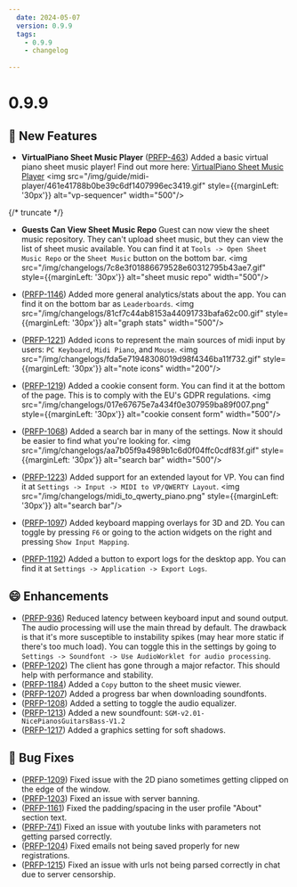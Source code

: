 ```yaml
---
  date: 2024-05-07
  version: 0.9.9
  tags:
    - 0.9.9
    - changelog
  
---
```


# 0.9.9

## :rocket: New Features
  - **VirtualPiano Sheet Music Player** ([PRFP-463](https://pianorhythm.myjetbrains.com/youtrack/issue/PRFP-463)) Added a basic virtual piano sheet music player! Find out more here: [VirtualPiano Sheet Music Player](/guides/midi-player/vp-sequencer/)
  <img src="/img/guide/midi-player/461e41788b0be39c6df1407996ec3419.gif" style={{marginLeft: '30px'}} alt="vp-sequencer" width="500"/>

{/* truncate */}

  - **Guests Can View Sheet Music Repo** Guest can now view the sheet music repository. They can't upload sheet music, but they can view the list of sheet music available. You can find it at `Tools -> Open Sheet Music Repo` or the `Sheet Music` button on the bottom bar.
  <img src="/img/changelogs/7c8e3f01886679528e60312795b43ae7.gif" style={{marginLeft: '30px'}} alt="sheet music repo" width="500"/>

  - ([PRFP-1146](https://pianorhythm.myjetbrains.com/youtrack/issue/PRFP-1146)) Added more general analytics/stats about the app. You can find it on the bottom bar as `Leaderboards`.
  <img src="/img/changelogs/81cf7c44ab8153a44091733bafa62c00.gif" style={{marginLeft: '30px'}} alt="graph stats" width="500"/>

  - ([PRFP-1221](https://pianorhythm.myjetbrains.com/youtrack/issue/PRFP-1221)) Added icons to represent the main sources of midi input by users: `PC Keyboard`, `Midi Piano`, and `Mouse`.
  <img src="/img/changelogs/fda5e71948308019d98f4346ba11f732.gif" style={{marginLeft: '30px'}} alt="note icons" width="200"/>

  - ([PRFP-1219](https://pianorhythm.myjetbrains.com/youtrack/issue/PRFP-1219)) Added a cookie consent form. You can find it at the bottom of the page. This is to comply with the EU's GDPR regulations.
  <img src="/img/changelogs/017e67675e7a434f0e307959ba89f007.png" style={{marginLeft: '30px'}} alt="cookie consent form" width="500"/>

  - ([PRFP-1068](https://pianorhythm.myjetbrains.com/youtrack/issue/PRFP-1068)) Added a search bar in many of the settings. Now it should be easier to find what you're looking for.
  <img src="/img/changelogs/aa7b05f9a4989b1c6d0f04ffc0cdf83f.gif" style={{marginLeft: '30px'}} alt="search bar" width="500"/>

  - ([PRFP-1223](https://pianorhythm.myjetbrains.com/youtrack/issue/PRFP-1223)) Added support for an extended layout for VP. You can find it at `Settings -> Input -> MIDI to VP/QWERTY Layout`.
  <img src="/img/changelogs/midi_to_qwerty_piano.png" style={{marginLeft: '30px'}} alt="search bar"/>

  - ([PRFP-1097](https://pianorhythm.myjetbrains.com/youtrack/issue/PRFP-1097)) Added keyboard mapping overlays for 3D and 2D. You can toggle by pressing `F6` or going to the action widgets on the right and pressing `Show Input Mapping`.

  - ([PRFP-1192](https://pianorhythm.myjetbrains.com/youtrack/issue/PRFP-1192)) Added a button to export logs for the desktop app. You can find it at `Settings -> Application -> Export Logs`.

## :smile: Enhancements
  - ([PRFP-936](https://pianorhythm.myjetbrains.com/youtrack/issue/PRFP-936)) Reduced latency between keyboard input and sound output. The audio processing will use the main thread by default. The drawback is that it's more susceptible to instability spikes (may hear more static if there's too much load). You can toggle this in the settings by going to `Settings -> Soundfont -> Use AudioWorklet for audio processing`.
  - ([PRFP-1202](https://pianorhythm.myjetbrains.com/youtrack/issue/PRFP-1202)) The client has gone through a major refactor. This should help with performance and stability.
  - ([PRFP-1184](https://pianorhythm.myjetbrains.com/youtrack/issue/PRFP-1184)) Added a `Copy` button to the sheet music viewer.
  - ([PRFP-1207](https://pianorhythm.myjetbrains.com/youtrack/issue/PRFP-1207)) Added a progress bar when downloading soundfonts.
  - ([PRFP-1208](https://pianorhythm.myjetbrains.com/youtrack/issue/PRFP-1208)) Added a setting to toggle the audio equalizer.
  - ([PRFP-1213](https://pianorhythm.myjetbrains.com/youtrack/issue/PRFP-1213)) Added a new soundfount: `SGM-v2.01-NicePianosGuitarsBass-V1.2`
  - ([PRFP-1217](https://pianorhythm.myjetbrains.com/youtrack/issue/PRFP-1217)) Added a graphics setting for soft shadows.

## :bug: Bug Fixes
  - ([PRFP-1209](https://pianorhythm.myjetbrains.com/youtrack/issue/PRFP-1209)) Fixed issue with the 2D piano sometimes getting clipped on the edge of the window.
  - ([PRFP-1203](https://pianorhythm.myjetbrains.com/youtrack/issue/PRFP-1203)) Fixed an issue with server banning.
  - ([PRFP-1161](https://pianorhythm.myjetbrains.com/youtrack/issue/PRFP-1161)) Fixed the padding/spacing in the user profile "About" section text.
  - ([PRFP-741](https://pianorhythm.myjetbrains.com/youtrack/issue/PRFP-741)) Fixed an issue with youtube links with parameters not getting parsed correctly.
  - ([PRFP-1204](https://pianorhythm.myjetbrains.com/youtrack/issue/PRFP-1204)) Fixed emails not being saved properly for new registrations.
  - ([PRFP-1215](https://pianorhythm.myjetbrains.com/youtrack/issue/PRFP-1215)) Fixed an issue with urls not being parsed correctly in chat due to server censorship.

<!----------------------------------------------->
